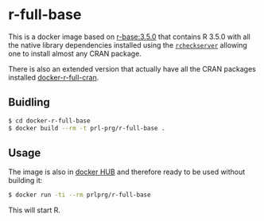 # r-full-base

This is a docker image based on [r-base:3.5.0](https://hub.docker.com/_/r-base/) that contains R 3.5.0 with 
all the native library dependencies installed using the
[`rcheckserver`](http://statmath.wu.ac.at/AASC/debian/binary-amd64/rcheckserver_2.15.86_amd64.deb) allowing one to install almost any CRAN package.

There is also an extended version that actually have all the CRAN packages installed
[docker-r-full-cran](https://github.com/PRL-PRG/docker-r-full-cran).

## Buidling

```sh
$ cd docker-r-full-base
$ docker build --rm -t prl-prg/r-full-base .
```

## Usage

The image is also in [docker HUB](https://hub.docker.com/r/prlprg/r-full-base/) and therefore ready to be used without building it:

```sh
$ docker run -ti --rm prlprg/r-full-base
```

This will start R.
